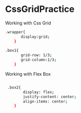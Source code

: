 # CssGridPractice
Working with Css Grid
```bash
.wrapper{
       display:grid;
    }
            
.box1{
       grid-row: 1/3;
       grid-column:1/3; 
    }
```


Working with Flex Box

```bash

 .box2{
        display: flex;
        justify-content: center;
        align-items: center;
    }
```
